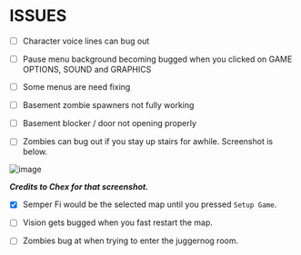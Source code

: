 

# ISSUES


- [ ] Character voice lines can bug out

- [ ] Pause menu background becoming bugged when you clicked on GAME OPTIONS, SOUND and GRAPHICS

- [ ] Some menus are need fixing

- [ ] Basement zombie spawners not fully working

- [ ] Basement blocker / door not opening properly

- [ ] Zombies can bug out if you stay up stairs for awhile. Screenshot is below.

![image](https://user-images.githubusercontent.com/109132519/220653858-157e31de-cfd9-42cf-ab91-5e081640f4f3.png)

***Credits to Chex for that screenshot.***

- [x] Semper Fi would be the selected map until you pressed `Setup Game`.

- [ ] Vision gets bugged when you fast restart the map.

- [ ] Zombies bug at when trying to enter the juggernog room.
